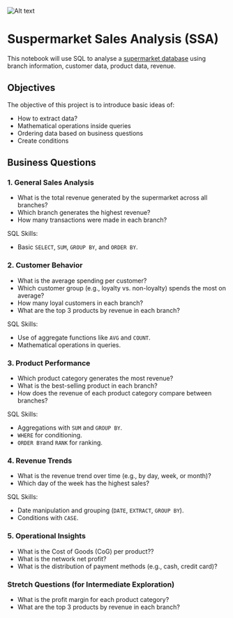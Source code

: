 ![Alt text](https://images.pexels.com/photos/2733918/pexels-photo-2733918.jpeg?auto=compress&cs=tinysrgb&w=1260&h=750&dpr=1)

# Suspermarket Sales Analysis (SSA)
This notebook will use SQL to analyse a [supermarket database](https://www.kaggle.com/datasets/lovishbansal123/sales-of-a-supermarket) using branch information, customer data, product data, revenue. 

## Objectives
The objective of this project is to introduce basic ideas of:
- How to extract data?
- Mathematical operations inside queries
- Ordering data based on business questions
- Create conditions

## Business Questions
### 1. General Sales Analysis
- What is the total revenue generated by the supermarket across all branches?
- Which branch generates the highest revenue?
- How many transactions were made in each branch?

SQL Skills:
- Basic `SELECT`, `SUM`, `GROUP BY`, and `ORDER BY`.

### 2. Customer Behavior
- What is the average spending per customer?
- Which customer group (e.g., loyalty vs. non-loyalty) spends the most on average?
- How many loyal customers in each branch?
- What are the top 3 products by revenue in each branch?

SQL Skills:
- Use of aggregate functions like `AVG` and `COUNT`.
- Mathematical operations in queries.

### 3. Product Performance
- Which product category generates the most revenue?
- What is the best-selling product in each branch?
- How does the revenue of each product category compare between branches?

SQL Skills:
- Aggregations with `SUM` and `GROUP BY`.
- `WHERE` for conditioning.
- `ORDER BY`and `RANK` for ranking.

### 4. Revenue Trends
- What is the revenue trend over time (e.g., by day, week, or month)?
- Which day of the week has the highest sales?

SQL Skills:
- Date manipulation and grouping (`DATE`, `EXTRACT`, `GROUP BY`).
- Conditions with `CASE`.

### 5. Operational Insights
- What is the Cost of Goods (CoG) per product??
- What is the network net profit?
- What is the distribution of payment methods (e.g., cash, credit card)?

### Stretch Questions (for Intermediate Exploration)
- What is the profit margin for each product category?
- What are the top 3 products by revenue in each branch?